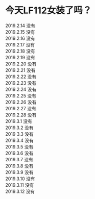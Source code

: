 # 今天LF112女装了吗？


   
2019.2.14 没有     
2019.2.15 没有  
2019.2.16 没有  
2019.2.17 没有  
2019.2.18 没有  
2019.2.19 没有  
2019.2.20 没有  
2019.2.21 没有  
2019.2.22 没有  
2019.2.23 没有  
2019.2.24 没有  
2019.2.25 没有  
2019.2.26 没有  
2019.2.27 没有  
2019.2.28 没有  
2019.3.1 没有  
2019.3.2 没有   
2019 3.3 没有   
2019.3.4 没有   
2019.3.5 没有  
2019.3.6 没有  
2019.3.7 没有  
2019.3.8 没有  
2019.3.9 没有  
2019.3.10 没有  
2019.3.11 没有    
2019.3.12 没有   
